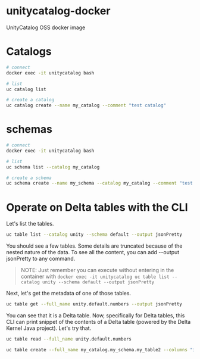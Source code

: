 # unitycatalog-docker
UnityCatalog OSS docker image


# Catalogs
```bash
# connect
docker exec -it unitycatalog bash 

# list
uc catalog list

# create a catalog
uc catalog create --name my_catalog --comment "test catalog"
```

# schemas
```bash
# connect
docker exec -it unitycatalog bash 

# list
uc schema list --catalog my_catalog

# create a schema
uc schema create --name my_schema --catalog my_catalog --comment "test schema"
```

# Operate on Delta tables with the CLI


Let's list the tables.
```bash
uc table list --catalog unity --schema default --output jsonPretty
```

You should see a few tables. Some details are truncated because of the nested nature of the data. To see all the content, you can add --output jsonPretty to any command.

>NOTE: Just remember you can execute without entering in the container with `docker exec -it unitycatalog uc table list --catalog unity --schema default --output jsonPretty`

Next, let's get the metadata of one of those tables.

```bash
uc table get --full_name unity.default.numbers --output jsonPretty
```

You can see that it is a Delta table. Now, specifically for Delta tables, this CLI can print snippet of the contents of a Delta table (powered by the Delta Kernel Java project). Let's try that.

```bash
uc table read --full_name unity.default.numbers
```

```bash
uc table create --full_name my_catalog.my_schema.my_table2 --columns "id INT, name STRING" --storage_location "/app/etc/data/external/my_catalog/tables/"
```